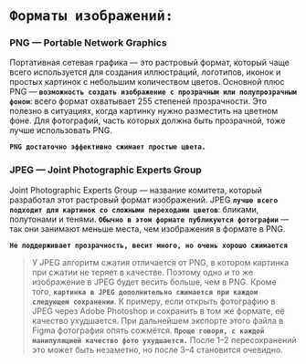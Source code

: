 # `Форматы изображений:`
###  PNG — Portable Network Graphics
Портативная сетевая графика — это растровый формат, который чаще всего используется для создания иллюстраций, логотипов, иконок и простых картинок с небольшим количеством цветов. 
Основной плюс PNG — **`возможность создать изображение с прозрачным или полупрозрачным фоном`**: всего формат охватывает 255 степеней прозрачности. Это полезно в ситуациях, когда картинку нужно разместить на цветном фоне. Для фотографий, часть которых должна быть прозрачной, тоже лучше использовать PNG.

**`PNG достаточно эффективно сжимает простые цвета.`**

### JPEG — Joint Photographic Experts Group 
Joint Photographic Experts Group — название комитета, который разработал этот растровый формат изображений. JPEG **`лучше всего подходит для картинок со сложными переходами цветов`**: бликами, полутонами и тенями. **`Обычно в этом формате публикуются фотографии`** — так они занимают меньше места, чем изображения в формате в PNG.

**`Hе поддерживает прозрачность, весит много, но очень хорошо сжимается`**
> У JPEG алгоритм сжатия отличается от PNG, в котором картинка при сжатии не теряет в качестве. Поэтому одно и то же изображение в JPEG будет весить больше, чем в PNG. Кроме того, **`картинка в JPEG дополнительно сжимается при каждом следующем сохранении`**. К примеру, если открыть фотографию в JPEG через Adobe Photoshop и сохранить в том же формате, её качество ухудшается. При дальнейшем экспорте этого файла в Figma фотография опять сожмётся. **`Проще говоря, с каждой манипуляцией качество фото ухудшается.`** После 1–2 пересохранений это может быть незаметно, но после 3–4 становится очевидно.
